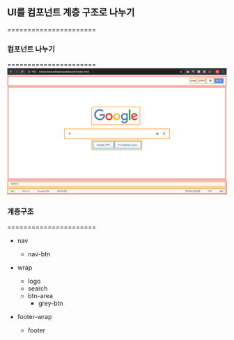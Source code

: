## UI를 컴포넌트 계층 구조로 나누기
======================

### 컴포넌트 나누기
======================
![Alt text](./img/screen.png)

### 계층구조
======================
- nav
  - nav-btn

- wrap
  - logo
  - search
  - btn-area
    - grey-btn
- footer-wrap
  - footer